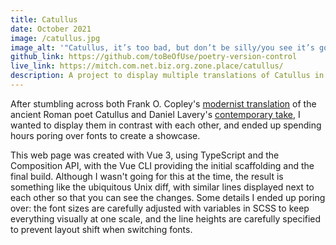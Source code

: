 ```yaml
---
title: Catullus
date: October 2021
image: /catullus.jpg
image_alt: '"Catullus, it’s too bad, but don’t be silly/you see it’s gone; well, gone is gone, that’s all" in normal text. "[A deep shuddering inhale] My new thing is infinite resignation./I’m extremely reserved now, and just, I hold everything loosely" in text that''s fading as it gets further from the mouse cursor.'
github_link: https://github.com/toBeOfUse/poetry-version-control
live_link: https://mitch.com.net.biz.org.zone.place/catullus/
description: A project to display multiple translations of Catullus in stylized contrast.
---
```


After stumbling across both Frank O. Copley's [modernist translation](https://www.google.com/books/edition/_/7OFnjgEACAAJ?hl=en) of the ancient Roman poet Catullus and Daniel Lavery's [contemporary take](https://www.thechatner.com/p/dirtbag-catullus), I wanted to display them in contrast with each other, and ended up spending hours poring over fonts to create a showcase.

This web page was created with Vue 3, using TypeScript and the Composition API, with the Vue CLI providing the initial scaffolding and the final build. Although I wasn't going for this at the time, the result is something like the ubiquitous Unix diff, with similar lines displayed next to each other so that you can see the changes. Some details I ended up poring over: the font sizes are carefully adjusted with variables in SCSS to keep everything visually at one scale, and the line heights are carefully specified to prevent layout shift when switching fonts.
